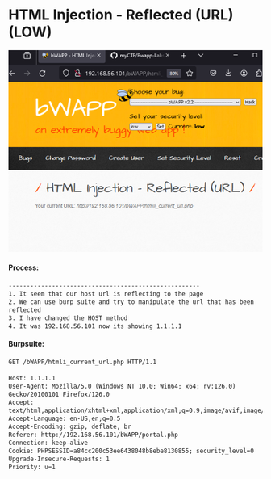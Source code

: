 # HTML Injection - Reflected (URL) (LOW)

![alt text](image-4.png)

#### **Process:**
```plaintext
-----------------------------------------------------
1. It seem that our host url is reflecting to the page 
2. We can use burp suite and try to manipulate the url that has been reflected 
3. I have changed the HOST method 
4. It was 192.168.56.101 now its showing 1.1.1.1
```

#### **Burpsuite:**
```plaintext
GET /bWAPP/htmli_current_url.php HTTP/1.1

Host: 1.1.1.1
User-Agent: Mozilla/5.0 (Windows NT 10.0; Win64; x64; rv:126.0) Gecko/20100101 Firefox/126.0
Accept: text/html,application/xhtml+xml,application/xml;q=0.9,image/avif,image/webp,*/*;q=0.8
Accept-Language: en-US,en;q=0.5
Accept-Encoding: gzip, deflate, br
Referer: http://192.168.56.101/bWAPP/portal.php
Connection: keep-alive
Cookie: PHPSESSID=a84cc200c53ee6438048b8ebe8130855; security_level=0
Upgrade-Insecure-Requests: 1
Priority: u=1

```
